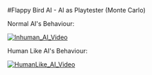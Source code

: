 #Flappy Bird AI - AI as Playtester (Monte Carlo)

Normal AI's Behaviour:

[![Inhuman_AI_Video](http://img.youtube.com/vi/VNO1JnlJVPw/0.jpg)](https://youtu.be/VNO1JnlJVPw)


Human Like AI's Behaviour:

[![HumanLike_AI_Video](http://img.youtube.com/vi/RrwaEIqJFEU/0.jpg)](https://youtu.be/RrwaEIqJFEU)